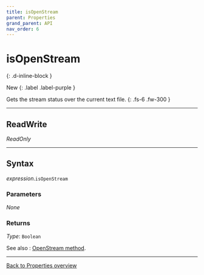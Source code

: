 ```yaml
---
title: isOpenStream
parent: Properties
grand_parent: API
nav_order: 6
---
```


# isOpenStream
{: .d-inline-block }

New
{: .label .label-purple }

Gets the stream status over the current text file.
{: .fs-6 .fw-300 }

---

## ReadWrite

_ReadOnly_

---

## Syntax

*expression*.`isOpenStream`

### Parameters

_None_

### Returns

*Type*: `Boolean`

See also
: [OpenStream method](https://ws-garcia.github.io/ECPTextStream/api/methods/openstream.html).

---

[Back to Properties overview](https://ws-garcia.github.io/ECPTextStream/api/properties/)